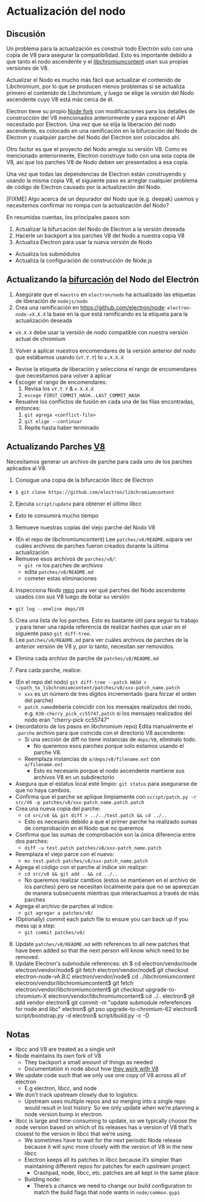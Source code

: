 # Actualización del nodo

## Discusión

Un problema para la actualización es construir todo Electrón solo con una copia de V8 para asegurar la compatibilidad. Esto es importante debido a que tanto el nodo ascendente y el [libchromiumcontent](upgrading-chromium.md) usan sus propias versiones de V8.

Actualizar el Nodo es mucho más fácil que actualizar el contenido de Libchromium, por lo que se producen menos problemas si se actualiza primero el contenido de Libchromium, y luego se elige la versión del Nodo ascendente cuyo V8 está más cerca de él.

Electron tiene su propio [Node fork](https://github.com/electron/node) con modificaciones para los detalles de construcción del V8 mencionados anteriormente y para exponer el API necesitado por Electron. Una vez que se elija la liberación del nodo ascendente, es colocado en una ramificación en la bifurcación del Nodo de Electron y cualquier parche del Nodo del Electron son colocados ahí.

Otro factor es que el proyecto del Nodo arregla su versión V8. Como es mencionado anteriormente, Electron construye todo con una sola copia de V8, así que los parches V8 de Nodo deben ser presentados a esa copia.

Una vez que todas las dependencias de Electron están construyendo y usando la misma copia V8, el siguiente paso es arreglar cualquier problema de código de Electron causado por la actualización del Nodo.

[FIXME] Algo acerca de un depurador del Nodo que (e.g. deepak) usemos y necesitemos confirmar no rompa con la actualización del Nodo?

En resumidas cuentas, los principales pasos son:

1. Actualizar la bifurcación del Nodo de Electron a la versión deseada
2. Hacerle un backport a los parches V8 del Nodo a nuestra copia V8
3. Actualiza Electron para usar la nueva versión de Nodo 
  - Actualiza los submódulos
  - Actualiza la configuración de construcción de Node.js

## Actualizando la [bifurcación](https://github.com/electron/node) del Nodo del Electrón

1. Asegúrate que el `maestro` en `electron/nodo` ha actualizado las etiquetas de liberación de `nodejs/nodo`
2. Crea una ramificación en https://github.com/electron/node: `electron-node-vX.X.X` la base en la que está ramificando es la etiqueta para la actualización deseada 
  - `vX.X.X` debe usar la versión de nodo compatible con nuestra versión actual de chromium
3. Volver a aplicar nuestros encomendares de la versión anterior del nodo que estábamos usando (`vY.Y.Y`) to `v.X.X.X` 
  - Revise la etiqueta de liberación y selecciona el rango de encomendares que necesitamos para volver a aplicar
  - Escoger el rango de encomendares: 
    1. Revisa los `vY.Y.Y` & `v.X.X.X`
    2. `escoge FIRST_COMMIT_HASH..LAST_COMMIT_HASH`
  - Resuelve los conflictos de fusión en cada una de las filas encontradas, entonces: 
    1. `git agrega <conflict-file>`
    2. `git elige --continuar`
    3. Repite hasta haber terminado

## Actualizando Parches [V8](https://github.com/electron/node/src/V8)

Necesitamos generar un archivo de parche para cada uno de los parches aplicados al V8.

1. Consigue una copia de la bifurcación libcc de Electron 
  - `$ git clone https://github.com/electron/libchromiumcontent`
2. Ejecuta `script/update` para obtener el último libcc 
  - Esto te consumirá mucho tiempo
3. Remueve nuestras copias del viejo parche del Nodo V8 
  - (En el repo de libchromiumcontent) Lee `patches/v8/README.md`para ver cuáles archivos de parches fueron creados durante la última actualización
  - Remueve esos archivos de `parches/v8/`: 
    - `git rm` los parches de archivos
    - edita `patches/v8/README.md`
    - cometer estas eliminaciones
4. Inspecciona Nodo [repo](https://github.com/electron/node) para ver qué parches del Nodo ascendente usados con sus V8 luego de botar su versión 
  - `git log --oneline deps/V8`
5. Crea una lista de los parches. Esto es bastante útil para seguir tu trabajo y para tener una rápida referencia de realizar hashes que usar en el siguiente paso `git diff-tree`.
6. Lee `patches/v8/README.md` para ver cuáles archivos de parches de la anterior versión de V8 y, por lo tanto, necesitan ser removidos. 
  - Elimina cada archivo de parche de `patches/v8/README.md`
7. Para cada parche, realice: 
  - (En el repo del nodo) `git diff-tree --patch HASH > ~/path_to_libchromiumcontent/patches/v8/xxx-patch_name.patch` 
    - `xxx` es un número de tres dígitos incrementado (para forzar el orden del parche)
    - `patch_name`debería coincidir con los mensajes realizados del nodo, e.g. `030-cherry_pick_cc55747,patch` si los mensajes realizados del nodo eran "cherry-pick cc55747"
  - (recordatorio de los pasos en libchromium repo) Edita manualmente el `.parche` archivo para que coincida con el directorio V8 ascendente: 
    - Si una sección de diff no tiene instancias de `deps/V8`, elimínalo todo. 
      - No queremos esos parches porque solo estamos usando el parche V8.
    - Reemplaza instancias de `a/deps/v8/filename.ext` con `a/filename.ext` 
      - Esto es necesario porque el nodo ascendente mantiene sus archivos V8 en un subdirectorio
  - Asegura que el estatus local esté limpio: `git status` para asegurarse de que no haya cambios.
  - Confirma que el parche se aplique limpiamente con `script/patch.py -r src/V8 -p patches/v8/xxx-patch_name.patch.patch`
  - Crea una nueva copia del parche: 
    - `cd src/v8 && git diff > ../../test.patch && cd ../..`
    - Esto es necesario debido a que el primer parche ha realizado sumas de comprobación en el Nodo que no queremos
  - Confirma que las sumas de comprobación son la única diferencia entre dos parches: 
    - `diff -u test.patch patches/v8/xxx-patch_name.patch`
  - Reemplaza el viejo parce con el nuevo: 
    - `mv test.patch patches/v8/xxx-patch_name.patch`
  - Agrega el código con el parche al índice *sin* realizar: 
    - `cd src/v8 && git add . && cd ../..`
    - No queremos realizar cambios (estos se mantienen en el archivo de los parches) pero se necesitan localmente para que no se aparezcan de manera subsecuente mientras que interactuamos a través de más parches
  - Agrega el archivo de parches al índice: 
    - `git agregar a patches/v8/`
  - (Optionally) commit each patch file to ensure you can back up if you mess up a step: 
    - `git commit patches/v8/`
8. Update `patches/v8/README.md` with references to all new patches that have been added so that the next person will know which need to be removed.
9. Update Electron's submodule references: 
      sh
      $ cd electron/vendor/node
      electron/vendor/node$ git fetch
      electron/vendor/node$ git checkout electron-node-vA.B.C
      electron/vendor/node$ cd ../libchromiumcontent
      electron/vendor/libchromiumcontent$ git fetch
      electron/vendor/libchromiumcontent$ git checkout upgrade-to-chromium-X
      electron/vendor/libchromiumcontent$ cd ../..
      electron$ git add vendor
      electron$ git commit -m "update submodule referefences for node and libc"
      electron$ git pso upgrade-to-chromium-62
      electron$ script/bootstrap.py -d
      electron$ script/build.py -c -D

## Notas

- libcc and V8 are treated as a single unit
- Node maintains its own fork of V8 
  - They backport a small amount of things as needed
  - Documentation in node about how [they work with V8](https://nodejs.org/api/v8.html)
- We update code such that we only use one copy of V8 across all of electron 
  - E.g electron, libcc, and node
- We don’t track upstream closely due to logistics: 
  - Upstream uses multiple repos and so merging into a single repo would result in lost history. So we only update when we’re planning a node version bump in electron.
- libcc is large and time-consuming to update, so we typically choose the node version based on which of its releases has a version of V8 that’s closest to the version in libcc that we’re using. 
  - We sometimes have to wait for the next periodic Node release because it will sync more closely with the version of V8 in the new libcc
  - Electron keeps all its patches in libcc because it’s simpler than maintaining different repos for patches for each upstream project. 
    - Crashpad, node, libcc, etc. patches are all kept in the same place
  - Building node: 
    - There’s a chance we need to change our build configuration to match the build flags that node wants in `node/common.gypi`